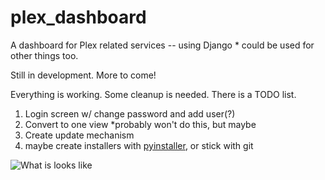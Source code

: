# plex_dashboard
A dashboard for Plex related services -- using Django
    * could be used for other things too.

Still in development. More to come!

Everything is working. Some cleanup is needed. There is a TODO list.
   1. Login screen w/ change password and add user(?)
   2. Convert to one view *probably won't do this, but maybe
   3. Create update mechanism
   4. maybe create installers with [pyinstaller](http://www.pyinstaller.org/), or stick with git
   
![What is looks like](http://imgur.com/jCHWMo6)